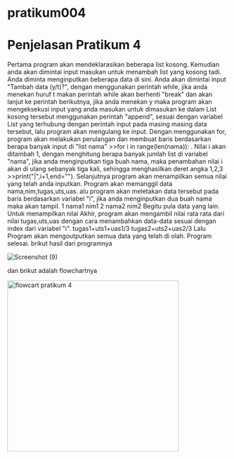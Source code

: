 # pratikum004

# Penjelasan Pratikum 4
Pertama program akan mendeklarasikan beberapa list kosong.
Kemudian anda akan dimintai input masukan untuk menambah list yang kosong tadi.
Anda diminta menginputkan beberapa data di sini.
Anda akan dimintai input "Tambah data (y/t)?", dengan menggunakan perintah while, jika anda menekan huruf t makan perintah while akan berhenti "break" dan akan lanjut ke perintah berikutnya, jika anda menekan y maka program akan mengeksekusi input yang anda masukan untuk dimasukan ke dalam List kosong tersebut menggunakan perintah "append", sesuai dengan variabel List yang terhubung dengan perintah input pada masing masing data tersebut, lalu program akan mengulang ke input.
Dengan menggunakan for, program akan melakukan perulangan dan membuat baris berdasarkan berapa banyak input di "list nama" >>for i in range(len(nama)): .
Nilai i akan ditambah 1, dengan menghitung berapa banyak jumlah list di variabel "nama", jika anda menginputkan tiga buah nama, maka penambahan nilai i akan di ulang sebanyak tiga kali, sehingga menghasilkan deret angka 1,2,3 >>print("|",i+1,end="").
Selanjutnya program akan menampilkan semua nilai yang telah anda inputkan.
Program akan memanggil data nama,nim,tugas,uts,uas.
alu program akan meletakan data tersebut pada baris berdasarkan variabel "i", jika anda menginputkan dua buah nama maka akan tampil.
1 nama1 nim1
2 nama2 nim2
Begitu pula data yang lain.
Untuk menampilkan nilai Akhir, program akan mengambil nilai rata rata dari nilai tugas,uts,uas dengan cara menambahkan data-data sesuai dengan index dari variabel "i".
tugas1+uts1+uas1/3
tugas2+uts2+uas2/3
Lalu Program akan mengoutputkan semua data yang telah di olah.
Program selesai.
brikut hasil dari programnya

![Screenshot (9)](https://user-images.githubusercontent.com/57304587/69686455-6c1a1480-10f2-11ea-9e35-36b065c32ac7.png)

dan brikut adalah flowchartnya

<img width="390" alt="flowcart pratikum 4" src="https://user-images.githubusercontent.com/57304587/69686591-c915ca80-10f2-11ea-9981-8086b855ccfb.png">

